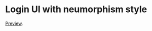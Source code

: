 # Login UI with neumorphism style
[Preview](https://whenitapproaches.github.io/neumorphism-login-ui/).
